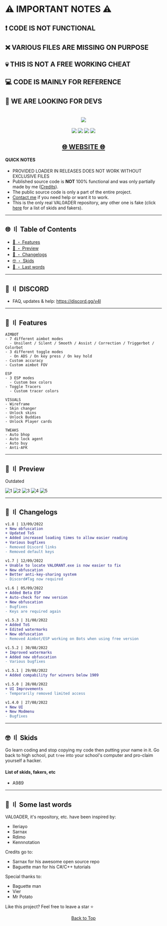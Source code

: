 

<!-- Friendly Reminder: Do not forget to give credit, I'd be very thankful --->


# ⚠️ IMPORTANT NOTES ⚠️
## ❗ CODE IS NOT FUNCTIONAL
## ❌ VARIOUS FILES ARE MISSING ON PURPOSE 
## 💀 THIS IS NOT A FREE WORKING CHEAT
## 💻 CODE IS MAINLY FOR REFERENCE
## 👺 WE ARE LOOKING FOR DEVS 

<h1 align="center">
  <img src="https://raw.githubusercontent.com/Lunahax/images/main/VAL0ADER/img/val0ader.jpg">
</h1>

<p align="center">
  <a href="https://github.com/Lunahax/VAL0ADER"><img src="https://img.shields.io/badge/Made%20by-Lunahax-brightgreen?style=for-the-badge"></a>
  <a href="https://github.com/Lunahax/VAL0ADER"><img src="https://img.shields.io/badge/version-1.7-brightgreen?style=for-the-badge"></a>
  <a href="https://github.com/Lunahax/VAL0ADER"><img src="https://img.shields.io/github/stars/Lunahax/VAL0ADER?color=%02B039&label=Stars&style=for-the-badge"></a>
  <!-- a href="https://github.com/Lunahax/VAL0ADER"><img src="https://img.shields.io/github/downloads/Lunahax/VAL0ADER/total?color=brightgreen&style=for-the-badge"></a --->
  <a href="https://discord.gg/v4l"><img src="https://img.shields.io/discord/1002717579820945500?color=brightgreen&label=DISCORD&style=for-the-badge"></a>
</p>

<h2 align="center">
  <a href="https://lunahax.github.io">🌐 WEBSITE 🌐</a>
</h2>

#### QUICK NOTES
- PROVIDED LOADER IN RELEASES DOES NOT WORK WITHOUT EXCLUSIVE FILES
- Published source code is **NOT** 100% functional and was only partially made by me ([Credits](#lw)).
- The public source code is only a part of the entire project.
- [Contact me](#discord) if you need help or want it to work.
- This is the only real VAL0ADER repository, any other one is fake (click [here](#skids) for a list of skids and fakers).

---

## <a id="toc"></a>🌐 〢 Table of Contents
- [🌸 ・ Features](https://github.com/Lunahax/VAL0ADER#features)
- [🧐 ・ Preview](https://github.com/Lunahax/VAL0ADER#preview)
- [💭 ・ Changelogs](https://github.com/Lunahax/VAL0ADER#changes)
- [🤓 ・ Skids](https://github.com/Lunahax/VAL0ADER#skids)
- [🙏 ・ Last words](https://github.com/Lunahax/VAL0ADER#lw)

---

## <a id="discord"></a>💬 〢 DISCORD

- FAQ, updates & help: https://discord.gg/v4l

---

## <a id="features"></a>🌸 〢 Features

```
AIMBOT
- 7 different aimbot modes
  - Unsilent / Silent / Smooth / Assist / Correction / Triggerbot / Colorbot
- 3 different toggle modes
  - On ADS / On key press / On key hold
- Custom accuracy
- Custom aimbot FOV

ESP
- 3 ESP modes
  - Custom box colors
- Toggle Tracers
  - Custom tracer colors

VISUALS
- Wireframe
- Skin changer
- Unlock skins
- Unlock Buddies
- Unlock Player cards

TWEAKS
- Auto bhop
- Auto lock agent
- Auto buy
- Anti-AFK
```

---

## <a id="preview"></a>🧐 〢 Preview
Outdated

![1](https://raw.githubusercontent.com/Lunahax/images/main/VAL0ADER/img/ui/startscreen.png)
![2](https://raw.githubusercontent.com/Lunahax/images/main/VAL0ADER/img/ui/prem.png)
![3](https://raw.githubusercontent.com/Lunahax/images/main/VAL0ADER/img/esp/Valorant_Screenshot_2022.08.12_-_17.40.03.98.png)
![4](https://raw.githubusercontent.com/Lunahax/images/main/VAL0ADER/img/esp/Valorant_Screenshot_2022.08.12_-_17.39.23.65.png)
![5](https://github.com/Lunahax/images/blob/main/VAL0ADER/img/a1mb0t/a1m.gif?raw=true)

---

## <a id="changes"></a>💭 〢 Changelogs

```diff
v1.8 | 13/09/2022
+ New obfuscation
+ Updated ToS
+ Added increased loading times to allow easier reading 
+ Various bugfixes
- Removed Discord links
- Removed default keys

v1.7 | 12/09/2022
+ Unable to locate VALORANT.exe is now easier to fix
+ New obfuscation
+ Better anti-key-sharing system
- Discord#Tag now required

v1.6 | 05/09/2022
+ Added Beta ESP
+ Auto-check for new version
+ New obfuscation
- Bugfixes
- Keys are required again

v1.5.3 | 31/08/2022
+ Added ToS
+ Edited watermarks
+ New obfuscation
- Removed Aimbot/ESP working on Bots when using free version

v1.5.2 | 30/08/2022
+ Improved watermarks
+ Added new obfuscation
- Various bugfixes

v1.5.1 | 29/08/2022
+ Added compability for winvers below 1909

v1.5.0 | 28/08/2022
+ UI Improvements
- Temporarily removed limited access

v1.4.0 | 27/08/2022
+ New UI
+ New Modmenu
- Bugfixes
```

---

## <a id="skids"></a>🤓 〢 Skids

Go learn coding and stop copying my code then putting your name in it. Go back to high school, put `tree` into your school's computer and pro-claim yourself a hacker.

#### List of skids, fakers, etc
- A989

---

## <a id="lw"></a>🙏 〢 Some last words

VAL0ADER, it's repository, etc. have been inspired by:
- Ileriayo
- Sarnax
- Rdimo
- Kennnotation

Credits go to:
- Sarnax for his awesome open source repo
- Baguette man for his C#/C++ tutorials

Special thanks to:
- Baguette man
- Vier
- Mr Potato

Like this project? Feel free to leave a star ⭐

<p align="center">
<a href=#top>Back to Top</a>
</p>
